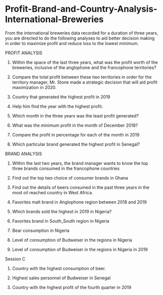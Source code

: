 # Profit-Brand-and-Country-Analysis-International-Breweries

From the international breweries data recorded for a duration of three years, you are directed to do the following analyses to aid better decision making in order to maximize profit and reduce loss to the lowest minimum.

PROFIT ANALYSIS

1. Within the space of the last three years, what was the profit worth of the breweries, inclusive of the anglophone and the francophone territories?

2. Compare the total profit between these two territories in order for the territory manager, Mr. Stone made a strategic decision that will aid profit maximization in 2020.

3. Country that generated the highest profit in 2019

4. Help him find the year with the highest profit.

5. Which month in the three years was the least profit generated?

6. What was the minimum profit in the month of December 2018?

7. Compare the profit in percentage for each of the month in 2019

8. Which particular brand generated the highest profit in Senegal?


BRAND ANALYSIS

1. Within the last two years, the brand manager wants to know the top three brands consumed in the francophone countries

2. Find out the top two choice of consumer brands in Ghana

3. Find out the details of beers consumed in the past three years in the most oil reached country in West Africa.

4. Favorites malt brand in Anglophone region between 2018 and 2019 

5. Which brands sold the highest in 2019 in Nigeria?

6. Favorites brand in South_South region in Nigeria

7. Bear consumption in Nigeria

8. Level of consumption of Budweiser in the regions in Nigeria

9. Level of consumption of Budweiser in the regions in Nigeria in 2019 

 Session C
 
1. Country with the highest consumption of beer.

2. Highest sales personnel of Budweiser in Senegal

3. Country with the highest profit of the fourth quarter in 2019
